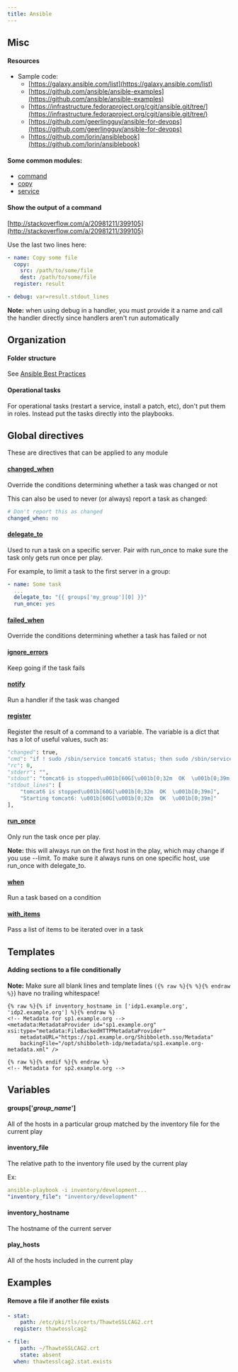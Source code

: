 ```yaml
---
title: Ansible
---
```


## Misc

#### Resources
- Sample code:
    - [https://galaxy.ansible.com/list](https://galaxy.ansible.com/list)
    - [https://github.com/ansible/ansible-examples](https://github.com/ansible/ansible-examples)
    - [https://infrastructure.fedoraproject.org/cgit/ansible.git/tree/](https://infrastructure.fedoraproject.org/cgit/ansible.git/tree/)
    - [https://github.com/geerlingguy/ansible-for-devops](https://github.com/geerlingguy/ansible-for-devops)
    - [https://github.com/lorin/ansiblebook](https://github.com/lorin/ansiblebook)


#### Some common modules:
- [command](http://docs.ansible.com/ansible/command_module.html)
- [copy](http://docs.ansible.com/ansible/copy_module.html)
- [service](http://docs.ansible.com/ansible/service_module.html)


#### Show the output of a command
[http://stackoverflow.com/a/20981211/399105](http://stackoverflow.com/a/20981211/399105)

Use the last two lines here:

```yaml
- name: Copy some file
  copy:
    src: /path/to/some/file
    dest: /path/to/some/file
  register: result

- debug: var=result.stdout_lines
```

**Note:** when using debug in a handler, you must provide it a name and call the handler directly since handlers aren't run automatically



## Organization

#### Folder structure
See [Ansible Best Practices](http://docs.ansible.com/ansible/playbooks_best_practices.html)


#### Operational tasks
For operational tasks (restart a service, install a patch, etc), don't put them in roles. Instead put the tasks directly into the playbooks.



## Global directives
These are directives that can be applied to any module

#### [changed_when](http://docs.ansible.com/ansible/playbooks_error_handling.html#overriding-the-changed-result)
Override the conditions determining whether a task was changed or not

This can also be used to never (or always) report a task as changed:

```yaml
# Don't report this as changed
changed_when: no
```


#### [delegate_to](http://docs.ansible.com/ansible/playbooks_delegation.html#delegation)
Used to run a task on a specific server. Pair with run_once to make sure the task only gets run once per play.

For example, to limit a task to the first server in a group:

```yaml
- name: Some task
  ...
  delegate_to: "{{ groups['my_group'][0] }}"
  run_once: yes
```


#### [failed_when](http://docs.ansible.com/ansible/playbooks_error_handling.html#controlling-what-defines-failure)
Override the conditions determining whether a task has failed or not


#### [ignore_errors](http://docs.ansible.com/ansible/playbooks_error_handling.html#ignoring-failed-commands)
Keep going if the task fails


#### [notify](http://docs.ansible.com/ansible/playbooks_intro.html#handlers-running-operations-on-change)
Run a handler if the task was changed


#### [register](http://docs.ansible.com/ansible/playbooks_conditionals.html#register-variables)
Register the result of a command to a variable. The variable is a dict that has a lot of useful values, such as:

```python
"changed": true,
"cmd": "if ! sudo /sbin/service tomcat6 status; then sudo /sbin/service tomcat6 start; fi",
"rc": 0,
"stderr": "",
"stdout": "tomcat6 is stopped\u001b[60G[\u001b[0;32m  OK  \u001b[0;39m]\r\nStarting tomcat6: \u001b[60G[\u001b[0;32m  OK  \u001b[0;39m]",
"stdout_lines": [
    "tomcat6 is stopped\u001b[60G[\u001b[0;32m  OK  \u001b[0;39m]",
    "Starting tomcat6: \u001b[60G[\u001b[0;32m  OK  \u001b[0;39m]"
],
```


#### [run_once](http://docs.ansible.com/ansible/playbooks_delegation.html#run-once)
Only run the task once per play.

**Note:** this will always run on the first host in the play, which may change if you use --limit. To make sure it always runs on one specific host, use run_once with delegate_to.


#### [when](http://docs.ansible.com/ansible/playbooks_conditionals.html#the-when-statement)
Run a task based on a condition


#### [with_items](http://docs.ansible.com/ansible/playbooks_loops.html#standard-loops)
Pass a list of items to be iterated over in a task



## Templates

#### Adding sections to a file conditionally
**Note:** Make sure all blank lines and template lines `({% raw %}{% %}{% endraw %}`) have no trailing whitespace!

```jinja
{% raw %}{% if inventory_hostname in ['idp1.example.org', 'idp2.example.org'] %}{% endraw %}
<!-- Metadata for sp1.example.org -->
<metadata:MetadataProvider id="sp1.example.org" xsi:type="metadata:FileBackedHTTPMetadataProvider"
    metadataURL="https://sp1.example.org/Shibboleth.sso/Metadata"
    backingFile="/opt/shibboleth-idp/metadata/sp1.example.org-metadata.xml" />

{% raw %}{% endif %}{% endraw %}
<!-- Metadata for sp2.example.org -->
```


## Variables

#### groups['*group_name*']
All of the hosts in a particular group matched by the inventory file for the current play


#### inventory_file
The relative path to the inventory file used by the current play

Ex:

```yaml
ansible-playbook -i inventory/development...
"inventory_file": "inventory/development"
```


#### inventory_hostname
The hostname of the current server


#### play_hosts
All of the hosts included in the current play



## Examples

#### Remove a file if another file exists

```yaml
- stat:
    path: /etc/pki/tls/certs/ThawteSSLCAG2.crt
  register: thawtesslcag2

- file:
    path: ~/ThawteSSLCAG2.crt
    state: absent
  when: thawtesslcag2.stat.exists
```
